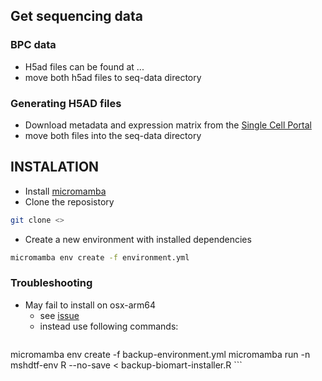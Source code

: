 ## Get sequencing data
### BPC data
- H5ad files can be found at ...
- move both h5ad files to seq-data directory
### Generating H5AD files
- Download metadata and expression matrix from the [Single Cell Portal](https://singlecell.broadinstitute.org/single_cell/study/SCP3/retinal-bipolar-neuron-drop-seq#/)
- move both files into the seq-data directory

## INSTALATION
- Install [micromamba](https://mamba.readthedocs.io/en/latest/installation/micromamba-installation.html)
- Clone the reposistory
```bash
git clone <>
```
- Create a new environment with installed dependencies
```bash
micromamba env create -f environment.yml
```

### Troubleshooting
- May fail to install on osx-arm64 
    - see [issue](https://github.com/conda-forge/r-xml-feedstock/issues/47)
    - instead use following commands:
    ```bash
micromamba env create -f backup-environment.yml
micromamba run -n mshdtf-env R --no-save < backup-biomart-installer.R
    ```

